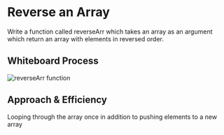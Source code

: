 # Reverse an Array

Write a function called reverseArr which takes an array as an argument which return an array with elements in reversed order.

## Whiteboard Process

![reverseArr function ](https://github.com/motasimalazzam/401-data-structures-and-algorithms/blob/main/challenges/reverse-array/Screenshot%20(41).png)

## Approach & Efficiency

Looping through the array once in addition to pushing elements to a new array

